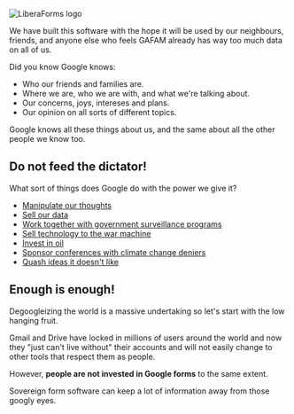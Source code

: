 ![LiberaForms logo](https://arxius.laloka.org/projectes/LiberaForms/Grafica/png/logo-liberaforms-en-negre.png  "LiberaForms logo")


We have built this software with the hope it will be used by our neighbours, friends, and anyone else who feels GAFAM already has way too much data on all of us.

Did you know Google knows:

* Who our friends and families are.
* Where we are, who we are with, and what we're talking about.
* Our concerns, joys, intereses and plans.
* Our opinion on all sorts of different topics.

Google knows all these things about us, and the same about all the other people we know too.

## Do not feed the dictator!

What sort of things does Google do with the power we give it?

* [Manipulate our thoughts](https://spreadprivacy.com/google-filter-bubble-study/)
* [Sell our data](https://www.eff.org/deeplinks/2020/03/google-says-it-doesnt-sell-your-data-heres-how-company-shares-monetizes-and)
* [Work together with government surveillance programs](https://en.wikipedia.org/wiki/PRISM_(surveillance_program))
* [Sell technology to the war machine](https://www.theguardian.com/technology/2018/mar/07/google-ai-us-department-of-defense-military-drone-project-maven-tensorflow)
* [Invest in oil](https://hooktube.com/watch?v=v3n8txX3144)
* [Sponsor conferences with climate change deniers](https://www.theguardian.com/environment/2019/oct/11/google-contributions-climate-change-deniers)
* [Quash ideas it doesn't like](https://gizmodo.com/yes-google-uses-its-power-to-quash-ideas-it-doesn-t-li-1798646437)

## Enough is enough!

Degoogleizing the world is a massive undertaking so let's start with the low hanging fruit.

Gmail and Drive have locked in millions of users around the world and now they "just can't live without" their accounts and will not easily change to other tools that respect them as people.

However, **people are not invested in Google forms** to the same extent.

Sovereign form software can keep a lot of information away from those googly eyes.
